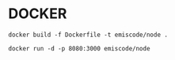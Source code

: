 # DOCKER

`docker build -f Dockerfile -t emiscode/node .`

`docker run -d -p 8080:3000 emiscode/node`

<!-- docker run -d -p 8080:3000 -v "$(pwd):/var/www" -w "/var/www" node npm start -->